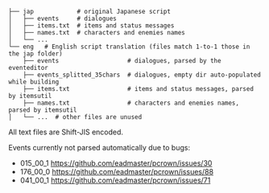 

```
├── jap            # original Japanese script
│   ├── events     # dialogues
│   ├── items.txt  # items and status messages
│   ├── names.txt  # characters and enemies names
│   └── ...
└── eng   # English script translation (files match 1-to-1 those in the jap folder)
    ├── events                   # dialogues, parsed by the eventeditor
    ├── events_splitted_35chars  # dialogues, empty dir auto-populated while building
    ├── items.txt                # items and status messages, parsed by itemsutil
    ├── names.txt                # characters and enemies names, parsed by itemsutil
│   └── ...  # other files are unused
```

All text files are Shift-JIS encoded.

Events currently not parsed automatically due to bugs:
 
 - 015_00_1  https://github.com/eadmaster/pcrown/issues/30
 - 176_00_0  https://github.com/eadmaster/pcrown/issues/88
 - 041_00_1  https://github.com/eadmaster/pcrown/issues/71